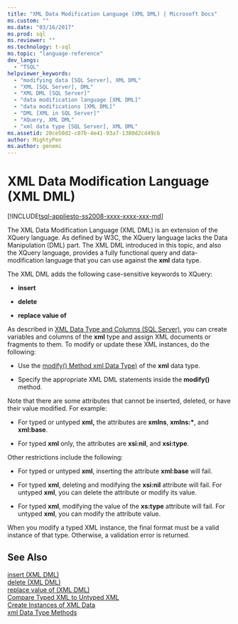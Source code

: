 ```yaml
---
title: "XML Data Modification Language (XML DML) | Microsoft Docs"
ms.custom: ""
ms.date: "03/16/2017"
ms.prod: sql
ms.reviewer: ""
ms.technology: t-sql
ms.topic: "language-reference"
dev_langs: 
  - "TSQL"
helpviewer_keywords: 
  - "modifying data [SQL Server], XML DML"
  - "XML [SQL Server], DML"
  - "XML DML [SQL Server]"
  - "data modification language [XML DML]"
  - "data modifications [XML DML]"
  - "DML [XML in SQL Server]"
  - "XQuery, XML DML"
  - "xml data type [SQL Server], XML DML"
ms.assetid: 20ce50d2-c07b-4e41-93a7-1380d2cd49cb
author: MightyPen
ms.author: genemi
---
```

# XML Data Modification Language (XML DML)
[!INCLUDE[tsql-appliesto-ss2008-xxxx-xxxx-xxx-md](../../includes/applies-to-version/sqlserver.md)]

  The XML Data Modification Language (XML DML) is an extension of the XQuery language. As defined by W3C, the XQuery language lacks the Data Manipulation (DML) part. The XML DML introduced in this topic, and also the XQuery language, provides a fully functional query and data-modification language that you can use against the **xml** data type.  
  
 The XML DML adds the following case-sensitive keywords to XQuery:  
  
-   **insert**  
  
-   **delete**  
  
-   **replace value of**  
  
 As described in [XML Data Type and Columns &#40;SQL Server&#41;](../../relational-databases/xml/xml-data-type-and-columns-sql-server.md), you can create variables and columns of the **xml** type and assign XML documents or fragments to them. To modify or update these XML instances, do the following:  
  
-   Use the [modify() Method xml Data Type)](../../t-sql/xml/modify-method-xml-data-type.md) of the **xml** data type.  
  
-   Specify the appropriate XML DML statements inside the **modify()** method.  
  
 Note that there are some attributes that cannot be inserted, deleted, or have their value modified. For example:  
  
-   For typed or untyped **xml,** the attributes are **xmlns**, **xmlns:\***, and **xml:base**.  
  
-   For typed **xml** only, the attributes are **xsi:nil**, and **xsi:type**.  
  
 Other restrictions include the following:  
  
-   For typed or untyped **xml**, inserting the attribute **xml:base** will fail.  
  
-   For typed **xml**, deleting and modifying the **xsi:nil** attribute will fail. For untyped **xml**, you can delete the attribute or modify its value.  
  
-   For typed **xml**, modifying the value of the **xs:type** attribute will fail. For untyped **xml**, you can modify the attribute value.  
  
 When you modify a typed XML instance, the final format must be a valid instance of that type. Otherwise, a validation error is returned.  
  
## See Also  
 [insert &#40;XML DML&#41;](../../t-sql/xml/insert-xml-dml.md)   
 [delete &#40;XML DML&#41;](../../t-sql/xml/delete-xml-dml.md)   
 [replace value of &#40;XML DML&#41;](../../t-sql/xml/replace-value-of-xml-dml.md)   
 [Compare Typed XML to Untyped XML](../../relational-databases/xml/compare-typed-xml-to-untyped-xml.md)   
 [Create Instances of XML Data](../../relational-databases/xml/create-instances-of-xml-data.md)   
 [xml Data Type Methods](../../t-sql/xml/xml-data-type-methods.md)  
  
  
